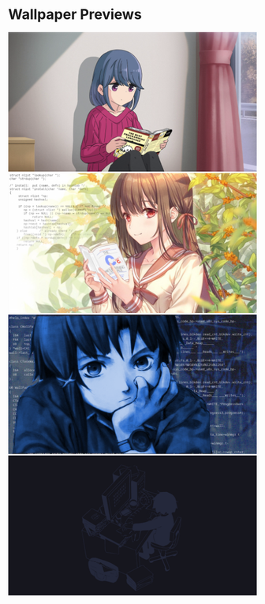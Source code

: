 # Wallpaper Previews

<img src="001-rust.png" alt=""/>
<img src="002-c.png" alt=""/>
<img src="003-code.png" alt=""/>
<img src="004-computer.png" alt=""/>
